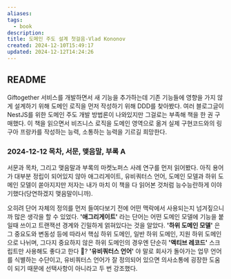 ```yaml
---
aliases: 
tags:
  - book
description: 
title: 도메인 주도 설계 첫걸음-Vlad Kononov
created: 2024-12-10T15:49:17
updated: 2024-12-12T14:24:26
---
```


## README

Giftogether 서비스를 개발하면서 새 기능을 추가하는데 기존 기능들에 영향을 가지 않게 설계하기 위해 도메인 로직을 먼저 작성하기 위해 DDD를 찾아봤다. 여러 블로그글이 NestJS를 위한 도메인 주도 개발 방법론이 나와있지만 그걸로는 부족해 책을 한 권 구매했다. 이 책을 읽으면서 비즈니스 로직을 도메인 영역으로 옮겨 실제 구현코드와의 링구아 프랑카를 작성하는 능력, 소통하는 능력을 기르길 희망한다.

### 2024-12-12 목차, 서문, 맺음말, 부록 A 

서문과 목차, 그리고 맺음말과 부록의 마켓노퍼스 사례 연구를 먼저 읽어봤다. 아직 용어가 대부분 정립이 되어있지 않아 애그리게이트, 유비쿼터스 언어, 도메인 모델과 하위 도메인 모델이 쏟아지지만 저자는 내가 마치 이 책을 다 읽어본 것처럼 능수능란하게 이야기했다(당연하겠지 맺음말이니까). 

오히려 단어 자체의 정의를 먼저 들여다보기 전에 어떤 맥락에서 사용되는지 넘겨짚으니까 많은 생각을 할 수 있었다. **'애그리게이트'** 라는 단어는 어떤 도메인 모델에 기능을 붙일때 쓰이고 트랜잭션 경계와 긴밀하게 얽혀있다는 것을 알았다. **'하위 도메인 모델'** 은 그 중요도와 변동성 등에 따라서 핵심 하위 도메인, 일반 하위 도메인, 지원 하위 도메인으로 나뉘며, 그다지 중요하지 않은 하위 도메인의 경우엔 단순히 **'액티브 레코드'** 스크립트만 사용해도 좋다고 한다 👀? **'유비쿼터스 언어'** 야 말로 회사가 돌아가는 업무 언어를 식별하는 수단이고, 유비쿼터스 언어가 잘 정의되어 있으면 의사소통에 굉장한 도움이 되기 때문에 선택사항이 아니라고 두 번 강조했다.
